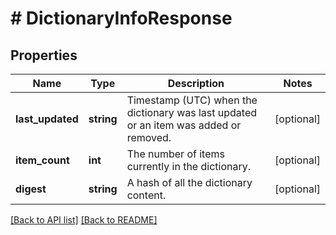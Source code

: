 # # DictionaryInfoResponse

## Properties

Name | Type | Description | Notes
------------ | ------------- | ------------- | -------------
**last_updated** | **string** | Timestamp (UTC) when the dictionary was last updated or an item was added or removed. | [optional]
**item_count** | **int** | The number of items currently in the dictionary. | [optional]
**digest** | **string** | A hash of all the dictionary content. | [optional]

[[Back to API list]](../../README.md#endpoints) [[Back to README]](../../README.md)
